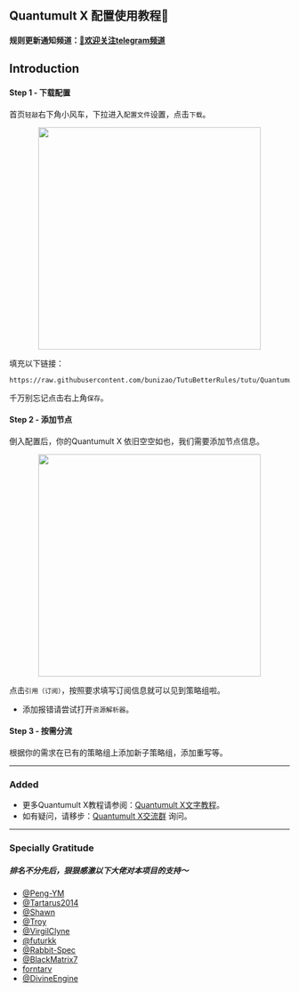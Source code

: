 ## Quantumult X 配置使用教程🥳

#### 规则更新通知频道：[🌟欢迎关注telegram频道](https://t.me/hututu00)

## Introduction

#### Step 1 - 下载配置

首页``轻敲``右下角小风车，下拉进入``配置文件``设置，点击``下载``。

<p align="center">
<img src="https://raw.githubusercontent.com/bunizao/TutuBetterRules/tutu/QuantumultX/img/15941660396354_.pic.jpg" width="400"></img>

填充以下链接：  

```
https://raw.githubusercontent.com/bunizao/TutuBetterRules/tutu/QuantumultX/QuantumultX.conf
```

千万别忘记点击右上角``保存``。

#### Step 2 - 添加节点

倒入配置后，你的Quantumult X 依旧空空如也，我们需要添加节点信息。

<p align="center">
<img src="https://github.com/bunizao/TutuBetterRules/blob/tutu/QuantumultX/img/WechatIMG4.jpeg?raw=true" width="400"></img>

点击``引用（订阅）``，按照要求填写订阅信息就可以见到策略组啦。

* 添加报错请尝试打开``资源解析器``。

#### Step 3 - 按需分流
根据你的需求在已有的策略组上添加新子策略组，添加重写等。

----
### Added

  * 更多Quantumult X教程请参阅：[Quantumult X文字教程](https://www.notion.so/Quantumult-X-1d32ddc6e61c4892ad2ec5ea47f00917)。  
  * 如有疑问，请移步：[Quantumult X交流群](https://t.me/QuanXApp) 询问。
----
### Specially Gratitude
##### 排名不分先后，狠狠感激以下大佬对本项目的支持～
  * [@Peng-YM](https://github.com/Peng-YM)
  * [@Tartarus2014](https://github.com/Tartarus2014)
  * [@Shawn](https://github.com/KOP-XIAO)
  * [@Troy](https://github.com/Trovoy)
  * [@VirgilClyne](https://github.com/VirgilClyne)
  * [@futurkk](https://github.com/futurkk)
  * [@Rabbit-Spec](https://github.com/Rabbit-Spec)
  * [@BlackMatrix7](https://github.com/blackmatrix7)
  * [forntarv](https://github.com/forntarv/ProxyConfig)
  * [@DivineEngine](https://github.com/DivineEngine)
